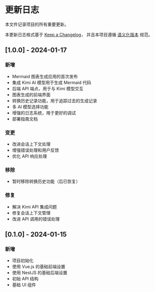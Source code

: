 # 更新日志

本文件记录项目的所有重要更新。

本更新日志格式基于 [Keep a Changelog](https://keepachangelog.com/zh-CN/1.0.0/)，
并且本项目遵循 [语义化版本](https://semver.org/lang/zh-CN/) 规范。

## [1.0.0] - 2024-01-17

### 新增
- Mermaid 图表生成应用的首次发布
- 集成 Kimi AI 模型用于生成 Mermaid 代码
- 后端 API 端点，用于与 Kimi 模型交互
- 图表生成的前端界面
- 转换历史记录功能，用于追踪过去的生成记录
- 多 AI 模型选择功能
- 增强的日志系统，用于更好的调试
- 部署指南文档

### 变更
- 改进会话上下文处理
- 增强错误处理和用户反馈
- 优化 API 响应处理

### 移除
- 暂时移除转换历史功能（后已恢复）

### 修复
- 解决 Kimi API 集成问题
- 修复会话上下文管理
- 改进 API 调用的错误处理

## [0.1.0] - 2024-01-15

### 新增
- 项目初始化
- 使用 Vue.js 的基础前端设置
- 使用 NestJS 的基础后端设置
- 初始 API 结构
- 基础 UI 组件 
